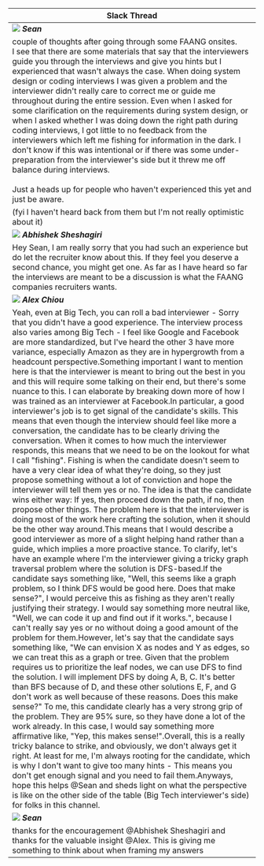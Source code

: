| Slack Thread |
|---|
| <img src="https://ca.slack-edge.com/T01M8HJQ1B4-U02H98WECE6-gdbdf24c9340-48" /> _**Sean**_ |
| couple of thoughts after going through some FAANG onsites.<br />I see that there are some materials that say that the interviewers guide you through the interviews and give you hints but I experienced that wasn't always the case. When doing system design or coding interviews I was given a problem and the interviewer didn't really care to correct me or guide me throughout during the entire session. Even when I asked for some clarification on the requirements during system design, or when I asked whether I was doing down the right path during coding interviews, I got little to no feedback from the interviewers which left me fishing for information in the dark. I don't know if this was intentional or if there was some under-preparation from the interviewer's side but it threw me off balance during interviews.<br /><br />Just a heads up for people who haven't experienced this yet and just be aware.
(fyi I haven't heard back from them but I'm not really optimistic about it) |
| <img src="https://ca.slack-edge.com/T01M8HJQ1B4-U02LM5STA76-ga0da1c54a3b-48" /> _**Abhishek Sheshagiri**_ |
| Hey Sean, I am really sorry that you had such an experience but do let the recruiter know about this. If they feel you deserve a second chance, you might get one. As far as I have heard so far  the interviews are meant to be a discussion is what the FAANG companies recruiters wants. |
| <img src="https://ca.slack-edge.com/T01M8HJQ1B4-U01MENEF744-4d4b33f4dc43-48" /> _**Alex Chiou**_ |
| Yeah, even at Big Tech, you can roll a bad interviewer - Sorry that you didn't have a good experience. The interview process also varies among Big Tech - I feel like Google and Facebook are more standardized, but I've heard the other 3 have more variance, especially Amazon as they are in hypergrowth from a headcount perspective.Something important I want to mention here is that the interviewer is meant to bring out the best in you and this will require some talking on their end, but there's some nuance to this. I can elaborate by breaking down more of how I was trained as an interviewer at Facebook.In particular, a good interviewer's job is to get signal of the candidate's skills. This means that even though the interview should feel like more a conversation, the candidate has to be clearly driving the conversation. When it comes to how much the interviewer responds, this means that we need to be on the lookout for what I call "fishing". Fishing is when the candidate doesn't seem to have a very clear idea of what they're doing, so they just propose something without a lot of conviction and hope the interviewer will tell them yes or no. The idea is that the candidate wins either way: If yes, then proceed down the path, if no, then propose other things. The problem here is that the interviewer is doing most of the work here crafting the solution, when it should be the other way around.This means that I would describe a good interviewer as more of a slight helping hand rather than a guide, which implies a more proactive stance. To clarify, let's have an example where I'm the interviewer giving a tricky graph traversal problem where the solution is DFS-based.If the candidate says something like, "Well, this seems like a graph problem, so I think DFS would be good here. Does that make sense?", I would perceive this as fishing as they aren't really justifying their strategy. I would say something more neutral like, "Well, we can code it up and find out if it works.", because I can't really say yes or no without doing a good amount of the problem for them.However, let's say that the candidate says something like, "We can envision X as nodes and Y as edges, so we can treat this as a graph or tree. Given that the problem requires us to prioritize the leaf nodes, we can use DFS to find the solution. I will implement DFS by doing A, B, C. It's better than BFS because of D, and these other solutions E, F, and G don't work as well because of these reasons. Does this make sense?" To me, this candidate clearly has a very strong grip of the problem. They are 95% sure, so they have done a lot of the work already. In this case, I would say something more affirmative like, "Yep, this makes sense!".Overall, this is a really tricky balance to strike, and obviously, we don't always get it right. At least for me, I'm always rooting for the candidate, which is why I don't want to give too many hints - This means you don't get enough signal and you need to fail them.Anyways, hope this helps @Sean and sheds light on what the perspective is like on the other side of the table (Big Tech interviewer's side) for folks in this channel. |
| <img src="https://ca.slack-edge.com/T01M8HJQ1B4-U01MMDDTX0R-gf823987d6c9-48" /> _**Sean**_ |
thanks for the encouragement @Abhishek Sheshagiri and thanks for the valuable insight @Alex. This is giving me something to think about when framing my answers |

